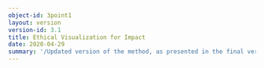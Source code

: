 ```yaml
---
object-id: 3point1
layout: version
version-id: 3.1
title: Ethical Visualization for Impact
date: 2020-04-29
summary: '/Updated version of the method, as presented in the final version of the paper 'Make Me Care: Ethical Visualization for Impact in the Sciences and Data Sciences', presented at HCII DUXU 2020 and published in the HCII Conference Proceedings./'
---
```


